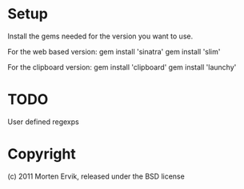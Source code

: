Setup
=====
Install the gems needed for the version you want to use.

For the web based version:
    gem install 'sinatra'
    gem install 'slim'

For the clipboard version:
    gem install 'clipboard'
    gem install 'launchy'

TODO
====
User defined regexps

Copyright
=========
(c) 2011 Morten Ervik, released under the BSD license
